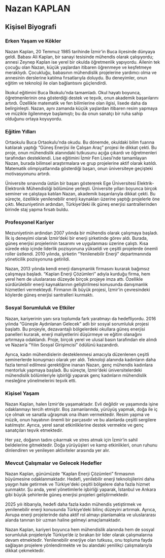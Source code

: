 # Nazan KAPLAN

## Kişisel Biyografi

### Erken Yaşam ve Kökler

Nazan Kaplan, 20 Temmuz 1985 tarihinde İzmir’in Buca ilçesinde dünyaya geldi. Babası Ali Kaplan, bir sanayi tesisinde mühendis olarak çalışıyordu; annesi Zeynep Kaplan ise yerel bir okulda öğretmenlik yapıyordu. Ailenin tek çocuğu olan Nazan, küçük yaşlardan itibaren öğrenmeye ve keşfetmeye meraklıydı. Çocukluğu, babasının mühendislik projelerine yardımcı olma ve annesinin derslerine katılma fırsatlarıyla doluydu. Bu deneyimler, onun eğitim ve teknoloji ile olan bağlantısını güçlendirdi.

İlkokul eğitimini Buca İlkokulu’nda tamamladı. Okul hayatı boyunca, öğretmenlerinin ona gösterdiği destek ve teşvik, onun akademik başarılarını artırdı. Özellikle matematik ve fen bilimlerine olan ilgisi, lisede daha da belirginleşti. Nazan, aynı zamanda küçük yaşlardan itibaren resim yapmaya ve müzikle ilgilenmeye başlamıştı; bu da onun sanatçı bir ruha sahip olduğunu ortaya koyuyordu.

### Eğitim Yılları

Ortaokulu Buca Ortaokulu’nda okudu. Bu dönemde, okuldaki bilim fuarına katılarak yaptığı “Güneş Enerjisi ile Çalışan Araç” projesi ile dikkat çekti. Bu proje, onun mühendislik alanındaki tutkusunu açığa çıkardı ve öğretmenleri tarafından desteklendi. Lise eğitimini İzmir Fen Lisesi’nde tamamlayan Nazan, burada bilimsel araştırmalara ve grup projelerine aktif olarak katıldı. Matematik olimpiyatlarında gösterdiği başarı, onun üniversiteye geçişteki motivasyonunu artırdı.

Üniversite sınavında üstün bir başarı göstererek Ege Üniversitesi Elektrik-Elektronik Mühendisliği bölümüne yerleşti. Üniversite yılları boyunca birçok seminer ve çalıştaya katılan Nazan, akademik başarılarıyla dikkat çekti. Bu süreçte, özellikle yenilenebilir enerji kaynakları üzerine yaptığı projelerle öne çıktı. Mezuniyetinin ardından, Türkiye’deki ilk güneş enerjisi santrallerinden birinde staj yapma fırsatı buldu.

### Profesyonel Kariyer

Mezuniyetinin ardından 2007 yılında bir mühendis olarak çalışmaya başladı. İlk iş deneyimi olarak İzmir’deki bir enerji şirketinde görev aldı. Burada, güneş enerjisi projelerinin tasarımı ve uygulanması üzerine çalıştı. Kısa sürede ekip içinde liderlik pozisyonuna yükseldi ve çeşitli projelerde önemli roller üstlendi. 2010 yılında, şirketin “Yenilenebilir Enerji” departmanında yöneticilik pozisyonuna getirildi.

Nazan, 2013 yılında kendi enerji danışmanlık firmasını kurarak bağımsız çalışmaya başladı. “Kaplan Enerji Çözümleri” adıyla kurduğu firma, hem yerel hem de uluslararası düzeyde birçok projeye imza attı. Özellikle sürdürülebilir enerji kaynaklarının geliştirilmesi konusunda danışmanlık hizmetleri vermekteydi. Firmanın ilk büyük projesi, İzmir’in çevresindeki köylerde güneş enerjisi santralleri kurmaktı.

### Sosyal Sorumluluk ve Etkiler

Nazan, kariyerinin yanı sıra toplumda fark yaratmayı da hedefliyordu. 2016 yılında “Güneşle Aydınlanan Gelecek” adlı bir sosyal sorumluluk projesi başlattı. Bu projeyle, dezavantajlı bölgelerdeki okullara güneş enerjisi panelleri kurarak, enerji maliyetlerini düşürmeye ve eğitim olanağını artırmaya odaklandı. Proje, birçok yerel ve ulusal basın tarafından ele alındı ve Nazan’a “Yılın Sosyal Girişimcisi” ödülünü kazandırdı. 

Ayrıca, kadın mühendislerin desteklenmesi amacıyla düzenlenen çeşitli seminerlerde konuşmacı olarak yer aldı. Teknoloji alanında kadınların daha fazla temsil edilmesi gerektiğine inanan Nazan, genç mühendis kadınlara mentorluk yapmaya başladı. Bu süreçte, İzmir’deki üniversitelerdeki mühendislik bölümleriyle işbirliği yaparak genç kadınların mühendislik mesleğine yönelmelerini teşvik etti.

### Kişisel Yaşam

Nazan Kaplan, halen İzmir’de yaşamaktadır. Evli değildir ve yaşamında işine odaklanmayı tercih etmiştir. Boş zamanlarında, yürüyüş yapmak, doğa ile iç içe olmak ve sanatla uğraşmak ona ilham vermektedir. Resim yapma ve müzik, onun hayatının önemli bir parçasıdır ve bu alanlarda çeşitli sergilere katılmıştır. Ayrıca, yerel sanat etkinliklerine destek vermekte ve genç sanatçıları teşvik etmektedir.

Her yaz, doğanın tadını çıkarmak ve stres atmak için İzmir’in sahil beldelerine gitmektedir. Doğa yürüyüşleri ve kamp etkinlikleri, onun ruhunu dinlendiren ve yenileyen aktiviteler arasında yer alır.

### Mevcut Çalışmalar ve Gelecek Hedefler

Nazan Kaplan, günümüzde “Kaplan Enerji Çözümleri” firmasının büyümesine odaklanmaktadır. Hedefi, yenilebilir enerji teknolojilerini daha yaygın hale getirmek ve Türkiye'deki çeşitli bölgelere daha fazla hizmet sunmaktır. Şu anda, yerel yönetimlerle işbirliği yaparak, İstanbul ve Ankara gibi büyük şehirlerde güneş enerjisi projeleri geliştirmektedir.

2025 yılı itibarıyla, hedefi daha fazla kadın mühendis yetiştirmek ve yenilenebilir enerji konusunda Türkiye’deki bilinç düzeyini artırmak. Ayrıca, Avrupa enerji projelerinde daha aktif rol almayı planlamakta ve uluslararası alanda tanınan bir uzman haline gelmeyi amaçlamaktadır.

Nazan Kaplan, kariyeri boyunca hem mühendislik alanında hem de sosyal sorumluluk projeleriyle Türkiye’de iz bırakan bir lider olarak çalışmalarına devam etmektedir. Yenilenebilir enerjiye olan tutkusu, onu topluma fayda sağlayan projelere yönlendirmekte ve bu alandaki yenilikçi çalışmalarıyla dikkat çekmektedir.